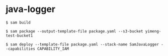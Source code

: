 # java-logger

```shell script
$ sam build
```

```shell script
$ sam package --output-template-file package.yaml --s3-bucket yimeng-test-bucket1
```

```shell script
$ sam deploy --template-file package.yaml --stack-name SamJavaLogger --capabilities CAPABILITY_IAM
```
